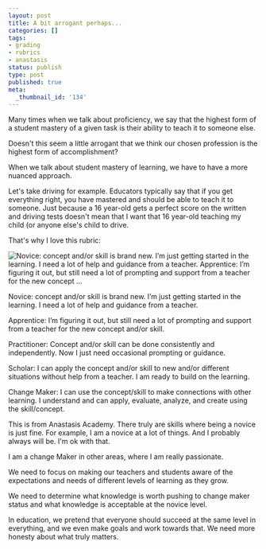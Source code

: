 ```yaml
---
layout: post
title: A bit arrogant perhaps...
categories: []
tags:
- grading
- rubrics
- anastasis
status: publish
type: post
published: true
meta:
  _thumbnail_id: '134'
---
```


Many times when we talk about proficiency, we say that the highest form of a student mastery of a given task is their ability to teach it to someone else.

Doesn't this seem a little arrogant that we think our chosen profession is the highest form of accomplishment?

When we talk about student mastery of learning, we have to have a more nuanced approach.

Let's take driving for example. Educators typically say that if you get everything right, you have mastered and should be able to teach it to someone. Just because a 16 year-old gets a perfect score on the written and driving tests doesn't mean that I want that 16 year-old teaching my child (or anyone else's child to drive.

That's why I love this rubric:











































  

    
  
    
![Novice: concept and/or skill is brand new. I’m just getting started in the learning. I need a lot of help and guidance from a teacher. Apprentice: I’m figuring it out, but still need a lot of prompting and support from a teacher for the new concept …](/squarespace_images/content_v1_4fffa949e4b0b4590d67b4e7_1544712583655-FECOPQQEAYLPFDAYF3GT_UNADJUSTEDNONRAW_thumb_2bc1.jpg_)
        
          
        

        
          
          
Novice: concept and/or skill is brand new. I’m just getting started in the learning. I need a lot of help and guidance from a teacher.

Apprentice: I’m figuring it out, but still need a lot of prompting and support from a teacher for the new concept and/or skill.

Practitioner: Concept and/or skill can be done consistently and independently. Now I just need occasional prompting or guidance.

Scholar: I can apply the concept and/or skill to new and/or different situations without help from a teacher. I am ready to build on the learning.

Change Maker: I can use the concept/skill to make connections with other learning. I understand and can apply, evaluate, analyze, and create using the skill/concept.
  


  



This is from Anastasis Academy. There truly are skills where being a novice is just fine. For example, I am a novice at a lot of things. And I probably always will be. I'm ok with that.

I am a change Maker in other areas, where I am really passionate.

We need to focus on making our teachers and students aware of the expectations and needs of different levels of learning as they grow.

We need to determine what knowledge is worth pushing to change maker status and what knowledge is acceptable at the novice level.

In education, we pretend that everyone should succeed at the same level in everything, and we even make goals and work towards that. We need more honesty about what truly matters.
